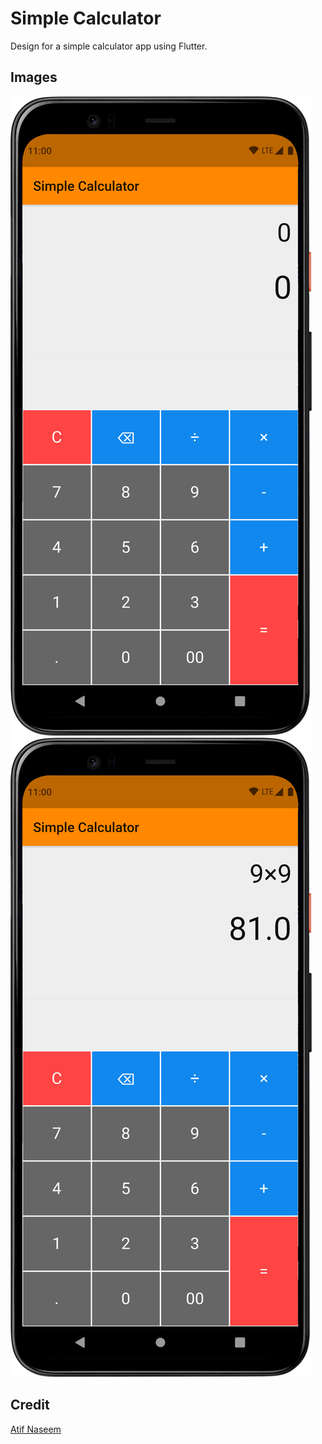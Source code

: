 # Simple Calculator

Design for a simple calculator app using Flutter.

## Images
![](screenshots/simple-calculator1.png)
![](screenshots/simple-calculator2.png)

## Credit
[Atif Naseem](https://www.youtube.com/channel/UCbGzj3O7eGL47DsuE58q6SA)